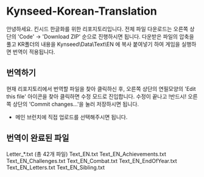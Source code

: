 # Kynseed-Korean-Translation
안녕하세요. 킨시드 한글화를 위한 리포지토리입니다.
전체 파일 다운로드는 오른쪽 상단의 'Code' -> 'Download ZIP' 순으로 진행하시면 됩니다.
다운받은 파일의 압축을 풀고 KR폴더의 내용을 Kynseed\Data\Text\EN 에 복사 붙여넣기 하여 게임을 실행하면 번역이 적용됩니다.

## 번역하기
현재 리포지토리에서 번역할 파일을 찾아 클릭하신 후,
오른쪽 상단의 연필모양의 'Edit this file' 아이콘을 찾아 클릭하면 수정 모드로 진입합니다.
수정이 끝나고 !반드시! 오른쪽 상단의 'Commit changes...'을 눌러 저장하시면 됩니다.
- 메인 브런치에 직접 업로드를 선택해주시면 됩니다.

## 번역이 완료된 파일
Letter_*.txt (총 42개 파일)
Text_EN.txt
Text_EN_Achievements.txt
Text_EN_Challenges.txt
Text_EN_Combat.txt
Text_EN_EndOfYear.txt
Text_EN_Letters.txt
Text_EN_Sibling.txt
